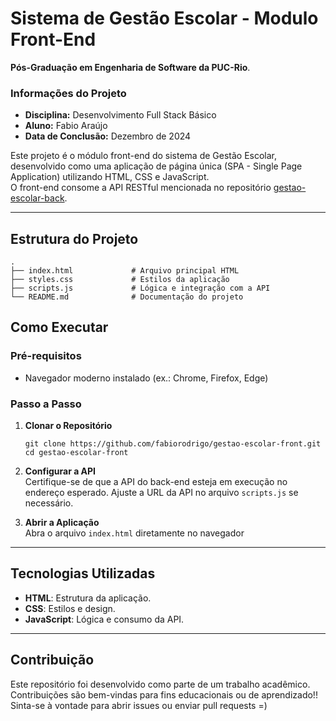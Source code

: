 # Sistema de Gestão Escolar - Modulo Front-End

**Pós-Graduação em Engenharia de Software da PUC-Rio**.

### **Informações do Projeto**
- **Disciplina:** Desenvolvimento Full Stack Básico
- **Aluno:** Fabio Araújo  
- **Data de Conclusão:** Dezembro de 2024  

Este projeto é o módulo front-end do sistema de Gestão Escolar, desenvolvido como uma aplicação de página única (SPA - Single Page Application) utilizando HTML, CSS e JavaScript.<br/>
O front-end consome a API RESTful mencionada no repositório [gestao-escolar-back](https://github.com/fabiorodrigo/full-stack-basico-API/tree/main).

---

## **Estrutura do Projeto**

```plaintext
.
├── index.html             # Arquivo principal HTML
├── styles.css             # Estilos da aplicação
├── scripts.js             # Lógica e integração com a API
└── README.md              # Documentação do projeto
```
## **Como Executar**

### **Pré-requisitos**
- Navegador moderno instalado (ex.: Chrome, Firefox, Edge)

### **Passo a Passo**

1. **Clonar o Repositório**
   ```
   git clone https://github.com/fabiorodrigo/gestao-escolar-front.git
   cd gestao-escolar-front
   ```

2. **Configurar a API**<br/>
   Certifique-se de que a API do back-end esteja em execução no endereço esperado. Ajuste a URL da API no arquivo `scripts.js` se necessário.

3. **Abrir a Aplicação**<br/>
   Abra o arquivo `index.html` diretamente no navegador

---

## **Tecnologias Utilizadas**

- **HTML**: Estrutura da aplicação.
- **CSS**: Estilos e design.
- **JavaScript**: Lógica e consumo da API.

---

## **Contribuição**
Este repositório foi desenvolvido como parte de um trabalho acadêmico.<br/> 
Contribuições são bem-vindas para fins educacionais ou de aprendizado!! <br/>
Sinta-se à vontade para abrir issues ou enviar pull requests =)
